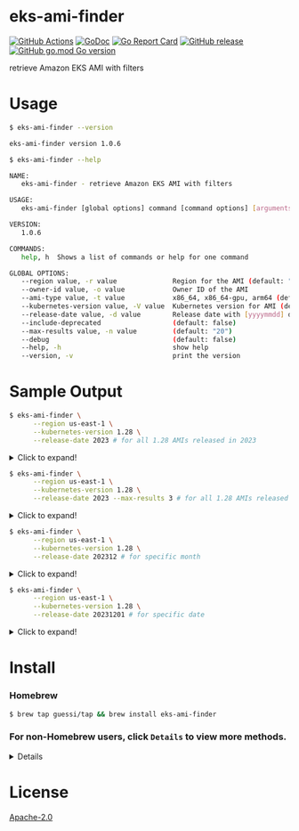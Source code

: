 # eks-ami-finder

[![GitHub Actions](https://github.com/guessi/eks-ami-finder/actions/workflows/go.yml/badge.svg?branch=master)](https://github.com/guessi/eks-ami-finder/actions/workflows/go.yml)
[![GoDoc](https://godoc.org/github.com/guessi/eks-ami-finder?status.svg)](https://godoc.org/github.com/guessi/eks-ami-finder)
[![Go Report Card](https://goreportcard.com/badge/github.com/guessi/eks-ami-finder)](https://goreportcard.com/report/github.com/guessi/eks-ami-finder)
[![GitHub release](https://img.shields.io/github/release/guessi/eks-ami-finder.svg)](https://github.com/guessi/eks-ami-finder/releases/latest)
[![GitHub go.mod Go version](https://img.shields.io/github/go-mod/go-version/guessi/eks-ami-finder)](https://github.com/guessi/eks-ami-finder/blob/master/go.mod)

retrieve Amazon EKS AMI with filters

# Usage

```bash
$ eks-ami-finder --version

eks-ami-finder version 1.0.6
```

```bash
$ eks-ami-finder --help

NAME:
   eks-ami-finder - retrieve Amazon EKS AMI with filters

USAGE:
   eks-ami-finder [global options] command [command options] [arguments...]

VERSION:
   1.0.6

COMMANDS:
   help, h  Shows a list of commands or help for one command

GLOBAL OPTIONS:
   --region value, -r value              Region for the AMI (default: "us-east-1")
   --owner-id value, -o value            Owner ID of the AMI
   --ami-type value, -t value            x86_64, x86_64-gpu, arm64 (default: "x86_64")
   --kubernetes-version value, -V value  Kubernetes version for AMI (default: "1.28")
   --release-date value, -d value        Release date with [yyyymmdd] date string format
   --include-deprecated                  (default: false)
   --max-results value, -n value         (default: "20")
   --debug                               (default: false)
   --help, -h                            show help
   --version, -v                         print the version
```

# Sample Output

```bash
$ eks-ami-finder \
      --region us-east-1 \
      --kubernetes-version 1.28 \
      --release-date 2023 # for all 1.28 AMIs released in 2023
```

<details>
<summary>Click to expand!</summary>

```
+-----------+-----------------------+--------------------------------+-------------------------------------------------------------------------------------+--------------------------+
| Region    | AMI ID                | Name                           | Description                                                                         | DeprecationTime          |
+-----------+-----------------------+--------------------------------+-------------------------------------------------------------------------------------+--------------------------+
| us-east-1 | ami-0d881c8e9d4844a86 | amazon-eks-node-1.28-v20231230 | EKS Kubernetes Worker AMI with AmazonLinux2 image, (k8s: 1.28.3, containerd: 1.7.*) | 2025-12-30T08:27:35.000Z |
| us-east-1 | ami-0df88a6d3d96762e8 | amazon-eks-node-1.28-v20231201 | EKS Kubernetes Worker AMI with AmazonLinux2 image, (k8s: 1.28.3, containerd: 1.7.*) | 2025-12-04T00:06:54.000Z |
| us-east-1 | ami-0e0b0f2cb811d16b0 | amazon-eks-node-1.28-v20231116 | EKS Kubernetes Worker AMI with AmazonLinux2 image, (k8s: 1.28.3, containerd: 1.6.*) | 2025-11-16T08:14:03.000Z |
| us-east-1 | ami-02872df47199586cc | amazon-eks-node-1.28-v20231106 | EKS Kubernetes Worker AMI with AmazonLinux2 image, (k8s: 1.28.3, containerd: 1.6.*) | 2025-11-07T19:18:57.000Z |
| us-east-1 | ami-0c97930d0d19e564a | amazon-eks-node-1.28-v20231027 | EKS Kubernetes Worker AMI with AmazonLinux2 image, (k8s: 1.28.2, containerd: 1.6.*) | 2025-10-27T05:45:38.000Z |
| us-east-1 | ami-0dd7006cb3a28d563 | amazon-eks-node-1.28-v20231002 | EKS Kubernetes Worker AMI with AmazonLinux2 image, (k8s: 1.28.1, containerd: 1.6.*) | 2025-10-03T04:21:57.000Z |
| us-east-1 | ami-0164b8ae1906d3372 | amazon-eks-node-1.28-v20230919 | EKS Kubernetes Worker AMI with AmazonLinux2 image, (k8s: 1.28.1, containerd: 1.6.*) | 2025-09-20T19:16:35.000Z |
+-----------+-----------------------+--------------------------------+-------------------------------------------------------------------------------------+--------------------------+
```
</details>

```bash
$ eks-ami-finder \
      --region us-east-1 \
      --kubernetes-version 1.28 \
      --release-date 2023 --max-results 3 # for all 1.28 AMIs released in 2023 and show only most recent 3 releases.
```

<details>
<summary>Click to expand!</summary>
```
+-----------+-----------------------+--------------------------------+-------------------------------------------------------------------------------------+--------------------------+
| Region    | AMI ID                | Name                           | Description                                                                         | DeprecationTime          |
+-----------+-----------------------+--------------------------------+-------------------------------------------------------------------------------------+--------------------------+
| us-east-1 | ami-0d881c8e9d4844a86 | amazon-eks-node-1.28-v20231230 | EKS Kubernetes Worker AMI with AmazonLinux2 image, (k8s: 1.28.3, containerd: 1.7.*) | 2025-12-30T08:27:35.000Z |
| us-east-1 | ami-0df88a6d3d96762e8 | amazon-eks-node-1.28-v20231201 | EKS Kubernetes Worker AMI with AmazonLinux2 image, (k8s: 1.28.3, containerd: 1.7.*) | 2025-12-04T00:06:54.000Z |
| us-east-1 | ami-0e0b0f2cb811d16b0 | amazon-eks-node-1.28-v20231116 | EKS Kubernetes Worker AMI with AmazonLinux2 image, (k8s: 1.28.3, containerd: 1.6.*) | 2025-11-16T08:14:03.000Z |
+-----------+-----------------------+--------------------------------+-------------------------------------------------------------------------------------+--------------------------+
```
</details>

```bash
$ eks-ami-finder \
      --region us-east-1 \
      --kubernetes-version 1.28 \
      --release-date 202312 # for specific month
```

<details>
<summary>Click to expand!</summary>

```
+-----------+-----------------------+--------------------------------+-------------------------------------------------------------------------------------+--------------------------+
| Region    | AMI ID                | Name                           | Description                                                                         | DeprecationTime          |
+-----------+-----------------------+--------------------------------+-------------------------------------------------------------------------------------+--------------------------+
| us-east-1 | ami-0d881c8e9d4844a86 | amazon-eks-node-1.28-v20231230 | EKS Kubernetes Worker AMI with AmazonLinux2 image, (k8s: 1.28.3, containerd: 1.7.*) | 2025-12-30T08:27:35.000Z |
| us-east-1 | ami-0df88a6d3d96762e8 | amazon-eks-node-1.28-v20231201 | EKS Kubernetes Worker AMI with AmazonLinux2 image, (k8s: 1.28.3, containerd: 1.7.*) | 2025-12-04T00:06:54.000Z |
+-----------+-----------------------+--------------------------------+-------------------------------------------------------------------------------------+--------------------------+
```
</details>

```bash
$ eks-ami-finder \
      --region us-east-1 \
      --kubernetes-version 1.28 \
      --release-date 20231201 # for specific date
```

<details>
<summary>Click to expand!</summary>

```
+-----------+-----------------------+--------------------------------+-------------------------------------------------------------------------------------+--------------------------+
| Region    | AMI ID                | Name                           | Description                                                                         | DeprecationTime          |
+-----------+-----------------------+--------------------------------+-------------------------------------------------------------------------------------+--------------------------+
| us-east-1 | ami-0df88a6d3d96762e8 | amazon-eks-node-1.28-v20231201 | EKS Kubernetes Worker AMI with AmazonLinux2 image, (k8s: 1.28.3, containerd: 1.7.*) | 2025-12-04T00:06:54.000Z |
+-----------+-----------------------+--------------------------------+-------------------------------------------------------------------------------------+--------------------------+
```
</details>

# Install

### Homebrew

```bash
$ brew tap guessi/tap && brew install eks-ami-finder
```

### For non-Homebrew users, click `Details` to view more methods.

<details>

### For Linux users

```bash
$ curl -fsSL https://github.com/guessi/eks-ami-finder/releases/latest/download/eks-ami-finder-Linux-$(uname -m).tar.gz -o - | tar zxvf -
$ mv ./eks-ami-finder /usr/local/bin/eks-ami-finder
```

### For macOS users

```bash
$ curl -fsSL https://github.com/guessi/eks-ami-finder/releases/latest/download/eks-ami-finder-Darwin-$(uname -m).tar.gz -o - | tar zxvf -
$ mv ./eks-ami-finder /usr/local/bin/eks-ami-finder
```

### For Windows users

```powershell
PS> $SRC = 'https://github.com/guessi/eks-ami-finder/releases/latest/download/eks-ami-finder-Windows-x86_64.tar.gz'
PS> $DST = 'C:\Temp\eks-ami-finder-Windows-x86_64.tar.gz'
PS> Invoke-RestMethod -Uri $SRC -OutFile $DST
```
</details>

# License

[Apache-2.0](LICENSE)
